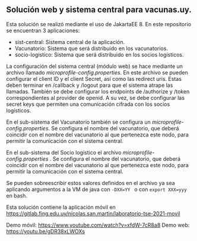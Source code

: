 ## Solución web y sistema central para vacunas.uy.

Esta solución se realizó mediante el uso de JakartaEE 8.
En este repositorio se encuentran 3 aplicaciones:

 - sist-central: Sistema central de la aplicación.
 - Vacunatorio: Sistema que será distribuido en los vacunatorios.
 - socio-logistico: Sistema que será distribuido en los socios logísticos.

La configuración del sistema central (módulo web) se hace mediante un archivo llamado *microprofile-config.properties*.
En este archivo se pueden configurar el client ID y el client Secret, así como las redirect uris. Estas deben terminar en /callback y /logout para que el sistema atrape las llamadas. También se debe configurar los endpoints de /authorize y /token correspondientes al provider de openid. A su vez, se debe configurar las secret keys que permiten una comunicación cifrada con los socios logísticos.

En el sub-sistema del Vacunatorio también se configura un *microprofile-config.properties*. Se configura el nombre del vacunatorio, que deberá coincidir con el nombre del vacunatorio al que pertenezca este nodo, para permitir la comunicación con el sistema central. 

En el sub-sistema del Socio logístico el archivo *microprofile-config.properties* . Se configura el nombre del vacunatorio, que deberá coincidir con el nombre del vacunatorio al que pertenezca este nodo, para permitir la comunicación con el sistema central. 

Se pueden sobreescribir estos valores definidos en el archivo ya sea aplicando argumentos a la VM de java con `-DXX=YY ` o con `export XXX=yyy` en bash.

Esta solución contiene la aplicación móvil en https://gitlab.fing.edu.uy/nicolas.san.martin/laboratorio-tse-2021-movil

Demo móvil:  https://www.youtube.com/watch?v=xfdW-7cR8a8
Demo web: https://youtu.be/gDR38xLWOXs